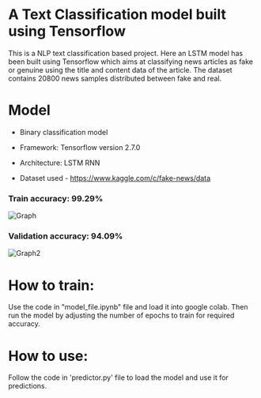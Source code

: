 # A Text Classification model built using Tensorflow
This is a NLP text classification based project. Here an LSTM model has been built using Tensorflow which aims at classifying news articles as fake or genuine using the title and content data of the article. The dataset contains 20800 news samples distributed between fake and real.

# Model
* Binary classification model
* Framework: Tensorflow version 2.7.0
* Architecture: LSTM RNN


* Dataset used - https://www.kaggle.com/c/fake-news/data


### Train accuracy: 99.29%
![Graph](https://user-images.githubusercontent.com/76942680/147737045-a8d61bb5-7061-4a51-aa0d-f1468ce294b1.png)


### Validation accuracy: 94.09%
![Graph2](https://user-images.githubusercontent.com/76942680/147737049-c2783cd6-a93c-4d16-a5c4-c622d66e6959.png)


# How to train:
Use the code in "model_file.ipynb" file and load it into google colab. Then run the model by adjusting the number of epochs to train for required accuracy.

# How to use:
Follow the code in 'predictor.py' file to load the model and use it for predictions.